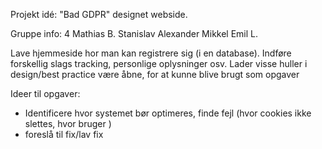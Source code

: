 Projekt idé: "Bad GDPR" designet webside.

Gruppe info: 
4
Mathias B.
Stanislav
Alexander
Mikkel Emil L.


Lave hjemmeside hor man kan registrere sig (i en database).
Indføre forskellig slags tracking, personlige oplysninger osv.
Lader visse huller i design/best practice være åbne, for at kunne blive brugt som opgaver

Ideer til opgaver: 
- Identificere hvor systemet bør optimeres, finde fejl (hvor cookies ikke slettes, hvor bruger )
- foreslå til fix/lav fix